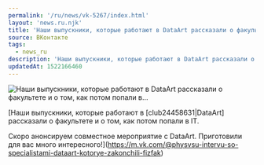 ```yaml
---
permalink: '/ru/news/vk-5267/index.html'
layout: 'news.ru.njk'
title: 'Наши выпускники, которые работают в DataArt рассказали о факультете и о том, как потом попали в'
source: ВКонтакте
tags:
  - news_ru
description: 'Наши выпускники, которые работают в DataArt рассказали о факультете и о том, как потом попали в…'
updatedAt: 1522166460
---
```

![Наши выпускники, которые работают в DataArt рассказали о факультете и о том, как потом попали в…](https://sun9-30.userapi.com/impf/c623900/v623900035/ed70d/Bk5k60-JJIk.jpg?size=1280x720&quality=96&sign=3a538dcae71920bf2fc298a0924c7b35&c_uniq_tag=BFIy5dvkKw2J2UWP_ElPaeGMzIByVL8Lns1NEL1Jf04&type=album)

[Наши выпускники, которые работают в [club24458631|DataArt] рассказали о факультете и о том, как потом попали в IT.

Скоро анонсируем совместное мероприятие с DataArt. Приготовили для вас много интересного!](https://m.vk.com/@physvsu-intervu-so-specialistami-dataart-kotorye-zakonchili-fizfak)
